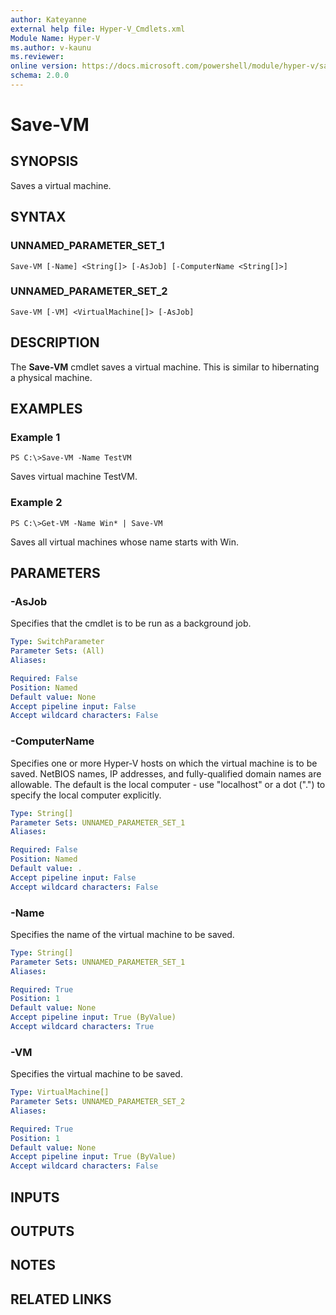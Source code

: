 ```yaml
---
author: Kateyanne
external help file: Hyper-V_Cmdlets.xml
Module Name: Hyper-V
ms.author: v-kaunu
ms.reviewer: 
online version: https://docs.microsoft.com/powershell/module/hyper-v/save-vm?view=windowsserver2012-ps&wt.mc_id=ps-gethelp
schema: 2.0.0
---
```


# Save-VM

## SYNOPSIS
Saves a virtual machine.

## SYNTAX

### UNNAMED_PARAMETER_SET_1
```
Save-VM [-Name] <String[]> [-AsJob] [-ComputerName <String[]>]
```

### UNNAMED_PARAMETER_SET_2
```
Save-VM [-VM] <VirtualMachine[]> [-AsJob]
```

## DESCRIPTION
The **Save-VM** cmdlet saves a virtual machine.
This is similar to hibernating a physical machine.

## EXAMPLES

### Example 1
```
PS C:\>Save-VM -Name TestVM
```

Saves virtual machine TestVM.

### Example 2
```
PS C:\>Get-VM -Name Win* | Save-VM
```

Saves all virtual machines whose name starts with Win.

## PARAMETERS

### -AsJob
Specifies that the cmdlet is to be run as a background job.

```yaml
Type: SwitchParameter
Parameter Sets: (All)
Aliases: 

Required: False
Position: Named
Default value: None
Accept pipeline input: False
Accept wildcard characters: False
```

### -ComputerName
Specifies one or more Hyper-V hosts on which the virtual machine is to be saved.
NetBIOS names, IP addresses, and fully-qualified domain names are allowable.
The default is the local computer - use "localhost" or a dot (".") to specify the local computer explicitly.

```yaml
Type: String[]
Parameter Sets: UNNAMED_PARAMETER_SET_1
Aliases: 

Required: False
Position: Named
Default value: .
Accept pipeline input: False
Accept wildcard characters: False
```

### -Name
Specifies the name of the virtual machine to be saved.

```yaml
Type: String[]
Parameter Sets: UNNAMED_PARAMETER_SET_1
Aliases: 

Required: True
Position: 1
Default value: None
Accept pipeline input: True (ByValue)
Accept wildcard characters: True
```

### -VM
Specifies the virtual machine to be saved.

```yaml
Type: VirtualMachine[]
Parameter Sets: UNNAMED_PARAMETER_SET_2
Aliases: 

Required: True
Position: 1
Default value: None
Accept pipeline input: True (ByValue)
Accept wildcard characters: False
```

## INPUTS

## OUTPUTS

## NOTES

## RELATED LINKS



